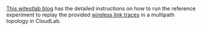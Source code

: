[This witestlab blog](https://witestlab.poly.edu/blog/emulating-multipath-wireless/) has the detailed instructions on how to run the reference experiment to replay the provided [wireless link traces](Traces) in a multipath topology in CloudLab.
